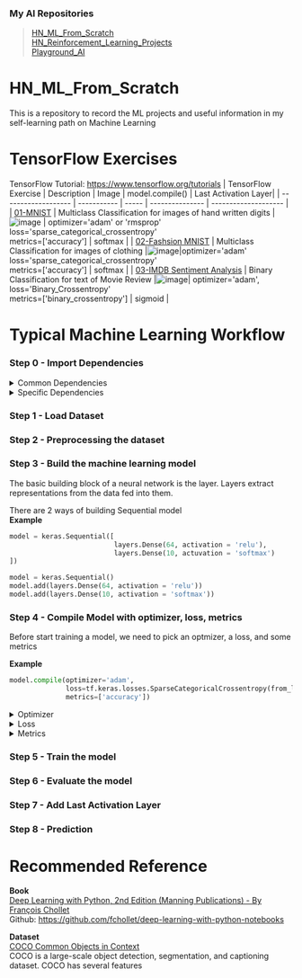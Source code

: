 ### My AI Repositories
> [HN_ML_From_Scratch](https://github.com/Hilbert-HN/HN_ML_From_Scratch)  
> [HN_Reinforcement_Learning_Projects](https://github.com/Hilbert-HN/HN_Reinforcement_Learning_Projects)  
> [Playground_AI](https://github.com/Hilbert-HN/Playground_AI)

# HN_ML_From_Scratch
This is a repository to record the ML projects and useful information in my self-learning path on Machine Learning

# TensorFlow Exercises
TensorFlow Tutorial: https://www.tensorflow.org/tutorials
| TensorFlow Exercise | Description | Image | model.compile() | Last Activation Layer|
| ------------------- | ----------- | ----- | --------------- | -------------------- |
| [01-MNIST](01_TensorFlow_Exercises/01_MNIST.ipynb) | Multiclass Classification for images of hand written digits  | ![image](https://user-images.githubusercontent.com/40123599/170816078-14dfc2e2-9f5d-455c-a310-0ba33d47b9dd.png) | optimizer='adam' or 'rmsprop' <br />loss='sparse_categorical_crossentropy'<br />metrics=['accuracy'] | softmax | 
| [02-Fashsion MNIST](01_TensorFlow_Exercises/02_Fashsion_MNIST.ipynb) | Multiclass Classification for images of clothing |![image](https://user-images.githubusercontent.com/40123599/170819065-2cbcef21-973a-43dc-93cc-d7f04d4f0426.png)|optimizer='adam'<br />loss='sparse_categorical_crossentropy'<br />metrics=['accuracy'] | softmax |
| [03-IMDB Sentiment Analysis](01_TensorFlow_Exercises/03_IMDB_Sentiment_Analysis.ipynb) | Binary Classification for text of Movie Review |![image](https://user-images.githubusercontent.com/40123599/172426399-7f776100-8b02-49fc-aed0-9c3cd3039d96.png)| optimizer='adam',<br />loss='Binary_Crossentropy'<br />metrics=['binary_crossentropy'] | sigmoid |


# Typical Machine Learning Workflow
### Step 0 - Import Dependencies
<details>
  <summary>Common Dependencies</summary>
  
  **Tensorflow**
  ```python
  import tensorflow as tf
  print(tf.__version__)
  ```
  
  **Keras**
  ```python
  from tensorflow import keras
  from tensorflow.keras import layers
  
  #Optional
  from tensorflow.keras import losses
  ```
  
  **Numpy**
  ```python
  import numpy as np
  ```
  
  **Matplotlib**
  ```python
  import numpy as np
  from matplotlib import pyplot as plt
  
  #same as
  #import matplotlib.pyplot as plt
  ```
  
  **Handing Directory**
  ```python
  import os
  import shutil
  
  #Refer to 03_IMDB_Sentiment_Analysis.ipynb
  ```
 
</details>

<details>
  <summary>Specific Dependencies</summary>
  
  **Handling pattern and text**
  ```python
  import re
  # https://docs.python.org/3/library/re.html
  import string
  # https://docs.python.org/3/library/string.html
  
  #Refer to 03_IMDB_Sentiment_Analysis.ipynb
  ```
  
</details>

### Step 1 - Load Dataset
### Step 2 - Preprocessing the dataset
### Step 3 - Build the machine learning model

The basic building block of a neural network is the layer. Layers extract representations from the data fed into them.

There are 2 ways of building Sequential model  
**Example**
```python
model = keras.Sequential([
                          layers.Dense(64, activation = 'relu'),
                          layers.Dense(10, actuvation = 'softmax')
])
```

```python
model = keras.Sequential()
model.add(layers.Dense(64, activation = 'relu'))
model.add(layers.Dense(10, activation = 'softmax'))
```


### Step 4 - Compile Model with optimizer, loss, metrics

Before start training a model, we need to pick an optmizer, a loss, and some metrics

**Example**
```python
model.compile(optimizer='adam',
              loss=tf.keras.losses.SparseCategoricalCrossentropy(from_logits=True),
              metrics=['accuracy'])
```

<details>
  <summary>Optimizer</summary>
  This is how the model is updated based on the data it sees and its loss function.    
</details>

<details>
  <summary>Loss</summary>
  This measures how accurate the model is during training. You want to minimize this function to "steer" the model in the right direction.  
  Tensorflow.keras.loss Documenation - https://www.tensorflow.org/api_docs/python/tf/keras/losses  
  <br /><br />
  There are 2 common ways for calling the loss functions with model.compile ( ) API

  **Recommended Usage (set from_logits=True)**
  ```python
  # y_pred represents a logit, i.e, value in [-inf, inf]  
  # Last activation layer is not included  
  
  loss=tf.keras.losses.BinaryCrossentropy(from_logits=True)
  ```

  **Default Usage (set from_logits=False)**  
  ```python
  # y_pred represents a probability, i.e, value in [0, 1]  
  # Last activation layer is included  
  
  loss='binary_crossentropy'
  ```

</details>

<details>
  <summary>Metrics</summary>
  Used to monitor the training and testing steps. The following example uses accuracy, the fraction of the images that are correctly classified.
</details>

</details>

### Step 5 - Train the model
### Step 6 - Evaluate the model
### Step 7 - Add Last Activation Layer 
### Step 8 - Prediction

# Recommended Reference
**Book** \
[Deep Learning with Python, 2nd Edition (Manning Publications) - By François Chollet](https://www.manning.com/books/deep-learning-with-python-second-edition?a_aid=keras&a_bid=76564dff) \
Github: https://github.com/fchollet/deep-learning-with-python-notebooks

**Dataset**  
[COCO Common Objects in Context](https://cocodataset.org/#home)  
COCO is a large-scale object detection, segmentation, and captioning dataset. COCO has several features
